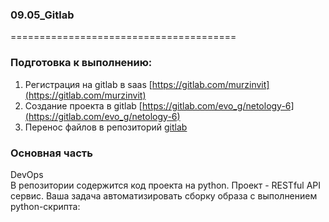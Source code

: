 ### 09.05_Gitlab </br>
=======================================</br>
### Подготовка к выполнению: </br>
1) Регистрация на gitlab в saas [https://gitlab.com/murzinvit](https://gitlab.com/murzinvit)</br>
2) Создание проекта в gitlab [https://gitlab.com/evo_g/netology-6](https://gitlab.com/evo_g/netology-6)</br>
3) Перенос файлов в репозиторий [gitlab](https://github.com/murzinvit/screen/blob/0fcbe00c43537b2c3095d025215bc528a766e2fb/GITLAB/gitlab.jpg) </br>
### Основная часть </br>
DevOps </br>
В репозитории содержится код проекта на python. Проект - RESTful API сервис. Ваша задача автоматизировать сборку образа с выполнением python-скрипта: </br>

